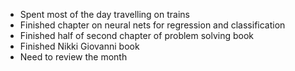 - Spent most of the day travelling on trains
- Finished chapter on neural nets for regression and classification
- Finished half of second chapter of problem solving book
- Finished Nikki Giovanni book
- Need to review the month